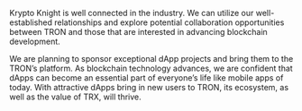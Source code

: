 Krypto Knight is well connected in the industry. We can utilize our well-established relationships and explore potential collaboration opportunities between TRON and those that are interested in advancing blockchain development.

We are planning to sponsor exceptional dApp projects and bring them to the TRON’s platform. As blockchain technology advances, we are confident that dApps can become an essential part of everyone’s life like mobile apps of today. With attractive dApps bring in new users to TRON, its ecosystem, as well as the value of TRX, will thrive.

